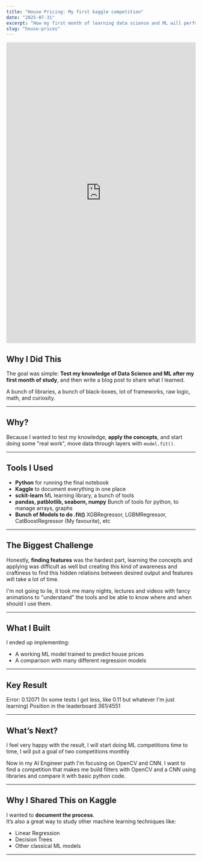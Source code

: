 ```yaml
---
title: "House Pricing: My first kaggle competition"
date: "2025-07-31"
excerpt: "How my first month of learning data science and ML will perform in a real problem"
slug: "house-prices"
---
```


<iframe src="https://www.kaggle.com/embed/jpvargas/challenge-house-prices?kernelSessionId=253423644" height="800" style="margin: 0 auto; width: 100%; max-width: 950px;" frameborder="0" scrolling="auto" title="Challenge: House_Prices"></iframe>

## Why I Did This

The goal was simple: **Test my knowledge of Data Science and ML after my first month of study**, and then write a blog post to share what I learned.

A bunch of libraries, a bunch of black-boxes, lot of frameworks, raw logic, math, and curiosity.

---

## Why?

Because I wanted to test my knowledge, **apply the concepts**, and start doing some "real work", move data through layers with `model.fit()`.

---

## Tools I Used

- **Python** for running the final notebook
- **Kaggle** to document everything in one place
- **sckit-learn** ML learning library, a bunch of tools
- **pandas, patblotlib, seaborn, numpy** Bunch of tools for python, to manage arrays, graphs
- **Bunch of Models to do .fit()** XGBRegressor, LGBMRegressor, CatBoostRegressor (My favourite), etc

---

## The Biggest Challenge

Honestly, **finding features** was the hardest part, learning the concepts and applying was difficult as well but creating this kind of awareness and craftiness to find this hidden relations between desired output and features will take a lot of time.

I'm not going to lie, it took me many nights, lectures and videos with fancy animations to "understand" the tools and be able to know where and when should I use them.

---

## What I Built

I ended up implementing:

- A working ML model trained to predict house prices
- A comparison with many different regression models

---

## Key Result

Error: 0.12071 (In some tests I got less, like 0.11 but whatever I'm just learning)
Position in the leaderboard 361/4551 

---

## What’s Next?

I feel very happy with the result, I will start doing ML competitions time to time, I will put a goal of two competitions monthly

Now in my AI Engineer path I'm focusing on OpenCV and CNN. I want to find a competition that makes me build filters with OpenCV and a CNN using libraries and compare it with basic python code. 

---

## Why I Shared This on Kaggle

I wanted to **document the process**.  
It’s also a great way to study other machine learning techniques like:

- Linear Regression  
- Decision Trees  
- Other classical ML models

---

